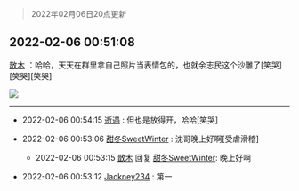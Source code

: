 > 2022年02月06日20点更新
<link rel="stylesheet" href="https://cdn.jsdelivr.net/gh/taotie6/sampleJSON@main/css/photo_show.css">
<meta name="referrer" content="no-referrer" />


 ## 2022-02-06 00:51:08 

 [㪚木](https://www.coolapk.com/feed/33334718?shareKey=YzYwOWQwYzkwNWRiNjFmZWFjOWI~) ：哈哈，天天在群里拿自己照片当表情包的，也就余志民这个沙雕了[笑哭][笑哭][笑哭] 

<div class="album">
<img class="img-item" src="http://image.coolapk.com/feed/2022/0206/00/1081091_2126c226_9867_8212_823@634x639.jpeg" />
</div>

 ------- 

- 2022-02-06 00:54:15 [逝遇](uid=2589293) : 但也是放得开，哈哈[笑哭] 

- 2022-02-06 00:53:06 [甜冬SweetWinter](uid=1967207) : 沈哥晚上好啊[受虐滑稽] 

    - 2022-02-06 00:53:15 [㪚木](uid=1081091) 回复 [甜冬SweetWinter](uid=1967207): 晚上好啊 

- 2022-02-06 00:53:12 [Jackney234](uid=3413772) : 第一 

